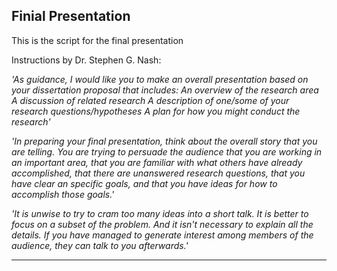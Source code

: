 ## Finial Presentation
This is the script for the final presentation

Instructions by Dr. Stephen G. Nash:

*'As guidance, I would like you to make an overall presentation based on your dissertation proposal that includes:
An overview of the research area
A discussion of related research
A description of one/some of your research questions/hypotheses
A plan for how you might conduct the research'*

*'In preparing your final presentation, think about the overall story that you are telling.  You are trying to persuade the audience that you are working in an important area, that you are familiar with what others have already accomplished, that there are unanswered research questions, that you have clear an specific goals, and that you have ideas for how to accomplish those goals.'*

*'It is unwise to try to cram too many ideas into a short talk.  It is better to focus on a subset of the problem.  And it isn't necessary to explain all the details.  If you have managed to generate interest among members of the audience, they can talk to you afterwards.'*

----

